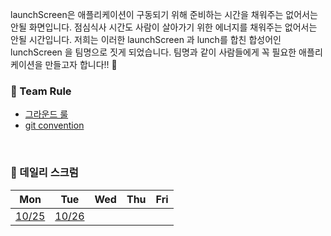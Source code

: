 launchScreen은 애플리케이션이 구동되기 위해 준비하는 시간을 채워주는 없어서는 안될 화면입니다. 점심식사 시간도 사람이 살아가기 위한 에너지를 채워주는 없어서는 안될 시간입니다.
저희는 이러한 launchScreen 과 lunch를 합친 합성어인 lunchScreen 을 팀명으로 짓게 되었습니다. 팀명과 같이 사람들에게 꼭 필요한 애플리케이션을 만들고자 합니다!! 💪

### 🤝 Team Rule

- [그라운드 룰](https://github.com/boostcampwm-2021/iOS08-WithBuddy/wiki/%F0%9F%A4%9D-%EA%B7%B8%EB%9D%BC%EC%9A%B4%EB%93%9C-%EB%A3%B0)
- [git convention](https://github.com/boostcampwm-2021/iOS08-WithBuddy/wiki/%F0%9F%8D%80-git-convention)

</br>

### 📅 데일리 스크럼

|Mon|Tue|Wed|Thu|Fri|
|:-:|:-:|:-:|:-:|:-:|
|[10/25](https://github.com/boostcampwm-2021/iOS08-WithBuddy/wiki/Day-1-%EB%8D%B0%EC%9D%BC%EB%A6%AC-%EC%8A%A4%ED%81%AC%EB%9F%BC)|[10/26](https://github.com/boostcampwm-2021/iOS08-WithBuddy/wiki/Day-2-%EB%8D%B0%EC%9D%BC%EB%A6%AC-%EC%8A%A4%ED%81%AC%EB%9F%BC)||||